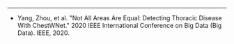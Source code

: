---


* Yang, Zhou, et al. "Not All Areas Are Equal: Detecting Thoracic Disease With ChestWNet." 2020 IEEE International Conference on Big Data (Big Data). IEEE, 2020.


